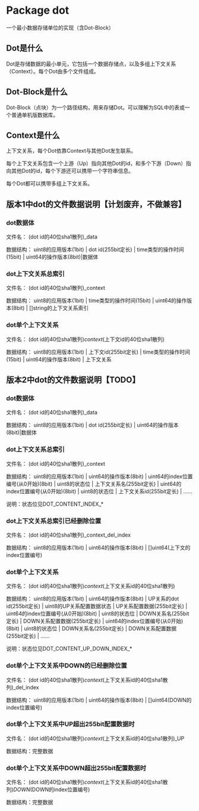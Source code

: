 # Package dot

一个最小数据存储单位的实现（含Dot-Block）

## Dot是什么

Dot是存储数据的最小单元，它包括一个数据存储点，以及多组上下文关系（Context）。每个Dot由多个文件组成。

## Dot-Block是什么

Dot-Block（点块）为一个路径结构，用来存储Dot。可以理解为SQL中的表或一个普通单机版数据库。

## Context是什么

上下文关系，每个Dot依靠Context与其他Dot发生联系。

每个上下文关系包含一个上游（Up）指向其他Dot的id，和多个下游（Down）指向其他Dot的id，每个下游还可以携带一个字符串信息。

每个Dot都可以携带多组上下文关系。

## 版本1中dot的文件数据说明【计划废弃，不做兼容】

### dot数据体

文件名： (dot id的40位sha1散列)_data

数据结构： uint8的应用版本(1bit) | dot id(255bit定长) | time类型的操作时间(15bit) | uint64的操作版本(8bit)|数据体

### dot上下文关系总索引

文件名： (dot id的40位sha1散列)_context

数据结构： uint8的应用版本(1bit) | time类型的操作时间(15bit) | uint64的操作版本(8bit) | []string的上下文关系索引

### dot单个上下文关系

文件名： (dot id的40位sha1散列)_context_(上下文id的40位sha1散列)

数据结构： uint8的应用版本(1bit) | 上下文id(255bit定长) | time类型的操作时间(15bit) | uint64的操作版本(8bit) | 上下文关系


## 版本2中dot的文件数据说明【TODO】

### dot数据体

文件名： (dot id的40位sha1散列)_data

数据结构： uint8的应用版本(1bit) | dot id(255bit定长) | uint64的操作版本(8bit)|数据体

### dot上下文关系总索引

文件名： (dot id的40位sha1散列)_context

数据结构： uint8的应用版本(1bit) | uint64的操作版本(8bit) | uint64的index位置编号(从0开始)(8bit) | uint8的状态位 | 上下文关系名(255bit定长) | uint64的index位置编号(从0开始)(8bit) | uint8的状态位 | 上下文关系id(255bit定长) | ……

说明：状态位见DOT_CONTENT_INDEX_*

### dot上下文关系总索引已经删除位置

文件名： (dot id的40位sha1散列)_context_del_index

数据结构： uint8的应用版本(1bit) | uint64的操作版本(8bit) | []uint64(上下文的index位置编号)

### dot单个上下文关系

文件名： (dot id的40位sha1散列)_context_(上下文关系id的40位sha1散列)

数据结构： uint8的应用版本(1bit) | uint64的操作版本(8bit) | UP关系的dot id(255bit定长) | uint8的UP关系配置数据状态 | UP关系配置数据(255bit定长) | uint64的index位置编号(从0开始)(8bit) | uint8的状态位 | DOWN关系名(255bit定长) | DOWN关系配置数据(255bit定长) | uint64的index位置编号(从0开始)(8bit) | uint8的状态位 | DOWN关系名(255bit定长) | DOWN关系配置数据(255bit定长) | ……

说明：状态位见DOT_CONTENT_UP_DOWN_INDEX_*

### dot单个上下文关系中DOWN的已经删除位置

文件名： (dot id的40位sha1散列)_context_(上下文关系id的40位sha1散列)_del_index

数据结构： uint8的应用版本(1bit) | uint64的操作版本(8bit) | []uint64(DOWN的index位置编号)

### dot单个上下文关系中UP超出255bit配置数据时

文件名： (dot id的40位sha1散列)_context_(上下文关系id的40位sha1散列)_UP

数据结构：完整数据

### dot单个上下文关系中DOWN超出255bit配置数据时

文件名： (dot id的40位sha1散列)_context_(上下文关系id的40位sha1散列)_DOWN_(DOWN的index位置编号)

数据结构：完整数据


